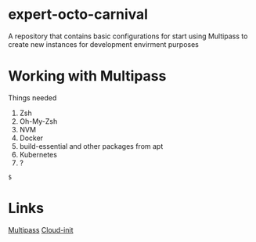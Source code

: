 # expert-octo-carnival
A repository that contains basic configurations for start using Multipass to create new instances for development envirment purposes

# Working with Multipass

Things needed

1. Zsh
2. Oh-My-Zsh
3. NVM
4. Docker
5. build-essential and other packages from apt
6. Kubernetes
7. ?

`
$ 
`

# Links

[Multipass](https://multipass.run)
[Cloud-init](https://cloudinit.readthedocs.io/en/latest/reference/examples.html)
